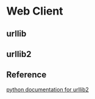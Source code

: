 # Web Client

## urllib

## urllib2

## Reference
[python documentation for urllib2](https://docs.python.org/2/library/urllib2.html)
